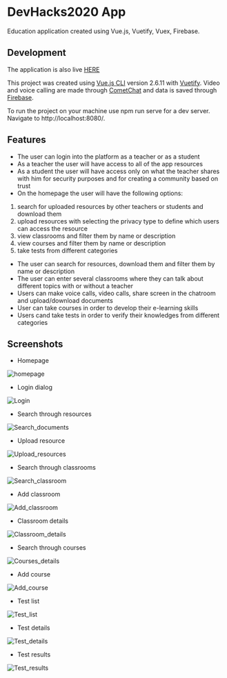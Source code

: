 # DevHacks2020 App

Education application created using Vue.js, Vuetify, Vuex, Firebase.

## Development

The application is also live [HERE](https://devhacks2020-1c585.web.app/)

This project was created using [Vue.js CLI](https://vuejs.org/) version 2.6.11 with [Vuetify](https://vuetifyjs.com/en/).
Video and voice calling are made through [CometChat](https://www.cometchat.com/) and data is saved through [Firebase](https://firebase.google.com/docs).

To run the project on your machine use npm run serve for a dev server. Navigate to http://localhost:8080/.

## Features

* The user can login into the platform as a teacher or as a student
* As a teacher the user will have access to all of the app resources
* As a student the user will have access only on what the teacher shares with him for security purposes and for creating a community based on trust
* On the homepage the user will have the following options: 
 1. search for uploaded resources by other teachers or students and download them
 2. upload resources with selecting the privacy type to define which users can access the resource
 3. view classrooms and filter them by name or description
 4. view courses and filter them by name or description
 5. take tests from different categories
* The user can search for resources, download them and filter them by name or description
* The user can enter several classrooms where they can talk about different topics with or without a teacher
* Users can make voice calls, video calls, share screen in the chatroom and upload/download documents 
* User can take courses in order to develop their e-learning skills
* Users cand take tests in order to verify their knowledges from different categories

## Screenshots
* Homepage
 
![homepage](src/assets/1.png?raw=true "Homepage")

* Login dialog

![Login](src/assets/2.png?raw=true "Login")

* Search through resources

![Search_documents](src/assets/3.png?raw=true "Search documents")

* Upload resource

![Upload_resources](src/assets/4.png?raw=true "Upload resources")

* Search through classrooms

![Search_classroom](src/assets/5.png?raw=true "Search classroom")

* Add classroom

![Add_classroom](src/assets/6.png?raw=true "Add classroom")

* Classroom details

![Classroom_details](src/assets/7.png?raw=true "Classroom details")

* Search through courses

![Courses_details](src/assets/8.png?raw=true "Courses details")

* Add course

![Add_course](src/assets/9.png?raw=true "Add courses")

* Test list

![Test_list](src/assets/10.png?raw=true "Test list")

* Test details

![Test_details](src/assets/11.png?raw=true "Test details")

* Test results

![Test_results](src/assets/12.png?raw=true "Test results")
